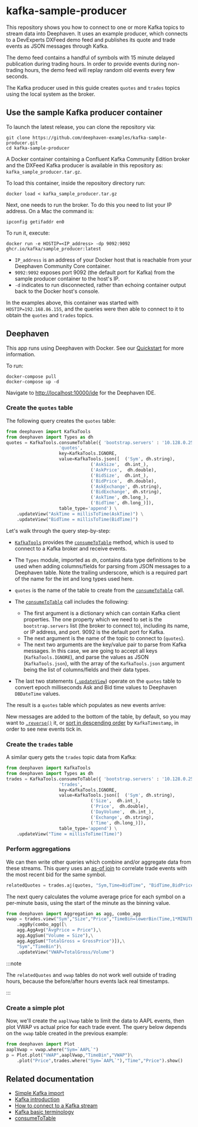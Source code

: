 # kafka-sample-producer

This repository shows you how to connect to one or more Kafka topics to stream data into Deephaven. It uses an example producer, which connects to a DevExperts DXFeed demo feed and publishes its quote and trade events as JSON messages through Kafka.

The demo feed contains a handful of symbols with 15 minute delayed publication during trading hours. In order to provide events during non-trading hours, the demo feed will replay random old events every few seconds.

The Kafka producer used in this guide creates `quotes` and `trades` topics using the local system as the broker.

## Use the sample Kafka producer container

To launch the latest release, you can clone the repository via:

```shell
git clone https://github.com/deephaven-examples/kafka-sample-producer.git
cd kafka-sample-producer
```

A Docker container containing a Confluent Kafka Community Edition broker and the DXFeed Kafka producer is available in this repository as: `kafka_sample_producer.tar.gz`.

To load this container, inside the repository directory run:

```shell
docker load < kafka_sample_producer.tar.gz
```

Next, one needs to run the broker. To do this you need to list your IP address. On a Mac the command is:

```shell
ipconfig getifaddr en0
```

To run it, execute:

```shell
docker run -e HOSTIP=<IP_address> -dp 9092:9092 ghcr.io/kafka/sample_producer:latest
```

- `IP_address` is an address of your Docker host that is reachable from your Deephaven Community Core container.
- `9092:9092` exposes port 9092 (the default port for Kafka) from the sample producer container to the host's IP.
- `-d` indicates to run disconnected, rather than echoing container output back to the Docker host's console.

In the examples above, this container was started with `HOSTIP=192.168.86.155`, and the queries were then able to connect to it to obtain the `quotes` and `trades` topics.

## Deephaven

This app runs using Deephaven with Docker. See our [Quickstart](https://deephaven.io/core/docs/tutorials/quickstart/) for more information.

To run:

```shell
docker-compose pull
docker-compose up -d
```

Navigate to [http://localhost:10000/ide](http://localhost:10000/ide/) for the Deephaven IDE.

### Create the `quotes` table

The following query creates the `quotes` table:

```python skip-test
from deephaven import KafkaTools
from deephaven import Types as dh
quotes = KafkaTools.consumeToTable({ 'bootstrap.servers' : '10.128.0.252:9092' },
                    'quotes',
                    key=KafkaTools.IGNORE,
                    value=KafkaTools.json([  ('Sym', dh.string),
                                ('AskSize',  dh.int_),
                                ('AskPrice',  dh.double),
                                ('BidSize',  dh.int_),
                                ('BidPrice',  dh.double),
                                ('AskExchange', dh.string),
                                ('BidExchange', dh.string),
                                ('AskTime', dh.long_),
                                ('BidTime', dh.long_)]),
                    table_type='append') \
    .updateView("AskTime = millisToTime(AskTime)") \
    .updateView("BidTime = millisToTime(BidTime)")
```

Let's walk through the query step-by-step:

- [`KafkaTools`](https://deephaven.io/core/javadoc/io/deephaven/kafka/KafkaTools.html) provides the [`consumeToTable`](../reference/data-import-export/Kafka/consumeToTable/) method, which is used to connect to a Kafka broker and receive events.

- The `Types` module, imported as `dh`, contains data type definitions to be used when adding columns/fields for parsing from JSON messages to a Deephaven table. Note the trailing underscore, which is a required part of the name for the int and long types used here.

- `quotes` is the name of the table to create from the [`consumeToTable`](https://deephaven.io/core/docs/reference/data-import-export/Kafka/consumeToTable/) call.

- The [`consumeToTable`](https://deephaven.io/core/docs/reference/data-import-export/Kafka/consumeToTable/) call includes the following:

  - The first argument is a dictionary which can contain Kafka client properties. The one property which we need to set is the `bootstrap.servers` list (the broker to connect to), including its name, or IP address, and port. 9092 is the default port for Kafka.
  - The next argument is the name of the topic to connect to (`quotes`).
  - The next two arguments are the key/value pair to parse from Kafka messages. In this case, we are going to accept all keys (`KafkaTools.IGNORE`), and parse the values as JSON (`KafkaTools.json`), with the array of the `KafkaTools.json` argument being the list of columns/fields and their data types.

- The last two statements ([`.updateView`](https://deephaven.io/core/docs/reference/table-operations/select/update-view/)) operate on the `quotes` table to convert epoch milliseconds Ask and Bid time values to Deephaven `DBDateTime` values.

The result is a `quotes` table which populates as new events arrive:

New messages are added to the bottom of the table, by default, so you may want to [`.reverse()`](https://deephaven.io/core/docs/reference/table-operations/sort/reverse/) it, or [sort in descending order](https://deephaven.io/core/docs/reference/table-operations/sort/sort-descending/) by `KafkaTimestamp`, in order to see new events tick in.

### Create the `trades` table

A similar query gets the `trades` topic data from Kafka:

```python skip-test
from deephaven import KafkaTools
from deephaven import Types as dh
trades = KafkaTools.consumeToTable({ 'bootstrap.servers' : '10.128.0.252:9092' },
                    'trades',
                    key=KafkaTools.IGNORE,
                    value=KafkaTools.json([  ('Sym', dh.string),
                                ('Size',  dh.int_),
                                ('Price',  dh.double),
                                ('DayVolume',  dh.int_),
                                ('Exchange', dh.string),
                                ('Time', dh.long_)]),
                    table_type='append') \
    .updateView("Time = millisToTime(Time)")
```

### Perform aggregations

We can then write other queries which combine and/or aggregate data from these streams. This query uses an [as-of join](https://deephaven.io/core/docs/reference/table-operations/join/aj/) to correlate trade events with the most recent bid for the same symbol.

```python skip-test
relatedQuotes = trades.aj(quotes, "Sym,Time=BidTime", "BidTime,BidPrice,BidSize,BidExchange")
```

The next query calculates the volume average price for each symbol on a per-minute basis, using the start of the minute as the binning value.

```python skip-test
from deephaven import Aggregation as agg, combo_agg
vwap = trades.view("Sym","Size","Price","TimeBin=lowerBin(Time,1*MINUTE)","GrossPrice=Price*Size")\
    .aggBy(combo_agg([\
    agg.AggAvg("AvgPrice = Price"),\
    agg.AggSum("Volume = Size"),\
    agg.AggSum("TotalGross = GrossPrice")]),\
    "Sym","TimeBin")\
    .updateView("VWAP=TotalGross/Volume")
```

:::note

The `relatedQuotes` and `vwap` tables do not work well outside of trading hours, because the before/after hours events lack real timestamps.

:::

### Create a simple plot

Now, we'll create the `aaplVwap` table to limit the data to AAPL events, then plot VWAP vs actual price for each trade event. The query below depends on the `vwap` table created in the previous example:

```python skip-test
from deephaven import Plot
aaplVwap = vwap.where("Sym=`AAPL`")
p = Plot.plot("VWAP",aaplVwap,"TimeBin","VWAP")\
    .plot("Price",trades.where("Sym=`AAPL`"),"Time","Price").show()
```

## Related documentation

- [Simple Kafka import](https://deephaven.io/core/docs/how-to-guides/kafka-simple/)
- [Kafka introduction](https://deephaven.io/core/docs/conceptual/kafka-in-deephaven/)
- [How to connect to a Kafka stream](https://deephaven.io/core/docs/how-to-guides/kafka-stream/)
- [Kafka basic terminology](https://deephaven.io/core/docs/conceptual/kafka-basic-terms/)
- [consumeToTable](https://deephaven.io/core/docs/reference/data-import-export/Kafka/consumeToTable/)
